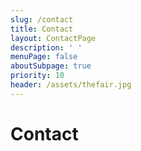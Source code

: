 ```yaml
---
slug: /contact
title: Contact
layout: ContactPage
description: ' '
menuPage: false
aboutSubpage: true
priority: 10
header: /assets/thefair.jpg
---
```

# Contact
